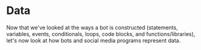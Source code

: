 # Data

Now that we've looked at the ways a bot is constructed (statements, variables, events, conditionals, loops, code blocks, and functions/libraries), let's now look at how bots and social media programs represent data.

```{tableofcontents}
```
